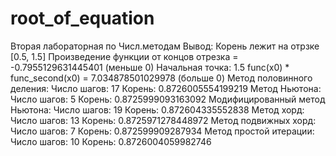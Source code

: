 # root_of_equation
Вторая лабораторная по Числ.методам
Вывод:
Корень лежит на отрзке [0.5, 1.5]
Произведение функции от концов отрезка = -0.7955129631445401 (меньше 0)
Начальная точка: 1.5
func(x0) * func_second(x0) = 7.034878501029978 (больше 0)
Метод половинного деления: 
 Число шагов: 17
 Корень: 0.8726005554199219
Метод Ньютона: 
 Число шагов: 5
 Корень: 0.8725999093163092
Модифицированный метод Ньютона: 
 Число шагов: 19
 Корень: 0.872604335552838
Метод хорд: 
 Число шагов: 13
 Корень: 0.8725971278448972
Метод подвижных хорд: 
 Число шагов: 7
 Корень: 0.872599909287934
Метод простой итерации: 
 Число шагов: 10
 Корень: 0.8726004059982746
